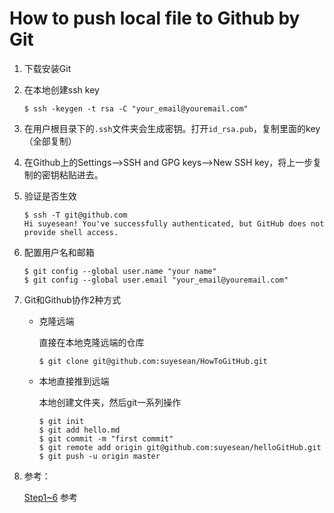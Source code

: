 # How to push local file to Github by Git

1. 下载安装Git

2. 在本地创建ssh key

   ``` shell
   $ ssh -keygen -t rsa -C "your_email@youremail.com"
   ```

3. 在用户根目录下的`.ssh`文件夹会生成密钥。打开`id_rsa.pub`，复制里面的key（全部复制）

4. 在Github上的Settings-->SSH and GPG keys-->New SSH key，将上一步复制的密钥粘贴进去。

5. 验证是否生效

   ``` shell
   $ ssh -T git@github.com
   Hi suyesean! You've successfully authenticated, but GitHub does not provide shell access.
   ```

6. 配置用户名和邮箱

   ``` shell
   $ git config --global user.name "your name"
   $ git config --global user.email "your_email@youremail.com"
   ```

7. Git和Github协作2种方式

   - 克隆远端

     直接在本地克隆远端的仓库

     ``` shell
     $ git clone git@github.com:suyesean/HowToGitHub.git
     ```

   - 本地直接推到远端

     本地创建文件夹，然后git一系列操作

     ``` shell
     $ git init
     $ git add hello.md
     $ git commit -m "first commit"
     $ git remote add origin git@github.com:suyesean/helloGitHub.git
     $ git push -u origin master
     ```

8. 参考：

   [Step1~6][1] 参考

   [1]: https://www.runoob.com/w3cnote/git-guide.html